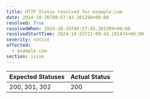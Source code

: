 ```yaml
---
title: HTTP Status resolved for example.com
date: 2024-10-26T08:57:43.381298+00:00
resolved: True
resolvedWhen: 2024-10-26T08:57:43.381309+00:00
resolvedStartTime: 2024-10-25T21:09:43.191474+00:00
severity: notice
affected:
  - example.com
section: issue
---
```


| Expected Statuses | Actual Status  |
|-------------------|----------------|
| 200, 301, 302 | 200 |
